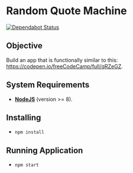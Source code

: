 # Random Quote Machine

[![Dependabot Status](https://api.dependabot.com/badges/status?host=github&repo=henriquecarv/randomquotes)](https://dependabot.com)

## Objective
Build an app that is functionally similar to this: https://codepen.io/freeCodeCamp/full/qRZeGZ.

## System Requirements
* **[NodeJS](https://nodejs.org/en/)** (version >= 8).

## Installing
* ```npm install```

## Running Application
* ```npm start```